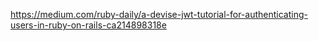 https://medium.com/ruby-daily/a-devise-jwt-tutorial-for-authenticating-users-in-ruby-on-rails-ca214898318e